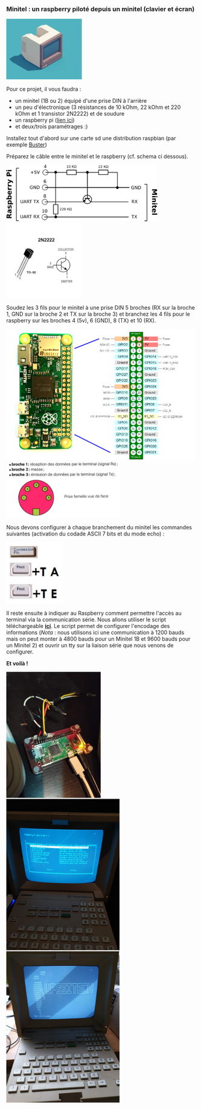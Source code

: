 ### Minitel : un raspberry piloté depuis un minitel (clavier et écran)
<img src="https://github.com/truillet/Projets/blob/master/minitel/photos/minitel.webp" width="200" alt="Minitel"/>

Pour ce projet, il vous faudra : 
* un minitel (1B ou 2) équipé d'une prise DIN à l'arrière
* un peu d'électronique (3 résistances de 10 kOhm, 22 kOhm et 220 kOhm et 1 transistor 2N2222) et de soudure
* un raspberry pi ([lien ici](https://shop.pimoroni.com/products/raspberry-pi-zero-wh-with-pre-soldered-header))
* et deux/trois paramétrages :)

Installez tout d'abord sur une carte sd une distribution raspbian (par exemple [Buster](https://www.raspberrypi.org/downloads))

Préparez le câble entre le minitel et le raspberry (cf. schema ci dessous).

<img src="https://github.com/truillet/Projets/blob/master/minitel/schemas/schema_minitel_rpi.png" width="400" alt="montage du cable Minitel / GPIO"> <img src="https://github.com/truillet/Projets/blob/master/minitel/schemas/transistor.png" width="200" alt="Transistor">

Soudez les 3 fils pour le minitel à une prise DIN 5 broches (RX sur la broche 1, GND sur la broche 2 et TX sur la broche 3) et branchez les 4 fils pour le raspberry sur les broches 4 (5v), 6 (GND), 8 (TX) et 10 (RX).

<img src="https://github.com/truillet/Projets/blob/master/minitel/schemas/GPIO_RPi.png" width="500" alt="GPIO Raspberry"> <img src="https://github.com/truillet/Projets/blob/master/minitel/schemas/prise_DIN.png" width="300" alt="Prise DIN 5 broches">

Nous devons configurer à chaque branchement du minitel les commandes suivantes (activation du codade ASCII 7 bits et du mode echo) : 

<img src="https://github.com/truillet/Projets/blob/master/minitel/schemas/commandes_minitel.jpg" width="150" alt="commandes du Minitel / GPIO">


Il reste ensuite à indiquer au Raspberry comment permettre l'accès au terminal via la communication série.
Nous allons utiliser le script téléchargeable **[ici](https://github.com/truillet/Projets/blob/master/minitel/getty_minitel.sh)**. Le script permet de configurer l'encodage des informations (*Nota* : nous utilisons ici une communication à 1200 bauds mais on peut monter à 4800 bauds pour un Minitel 1B et 9600 bauds pour un Minitel 2) et ouvrir un tty sur la liaison série que nous venons de configurer.

**Et voilà !**

<img src="https://github.com/truillet/Projets/blob/master/minitel/photos/RPi0.jpg" width="250" alt="Raspberry branché"> <img src="https://github.com/truillet/Projets/blob/master/minitel/photos/RaspbianOnMinitel.jpg" width="300" alt="Raspi-config sur minitel">
<img src="https://github.com/truillet/Projets/blob/master/minitel/photos/minitel.jpg" width="300" alt="Minitel"/>
